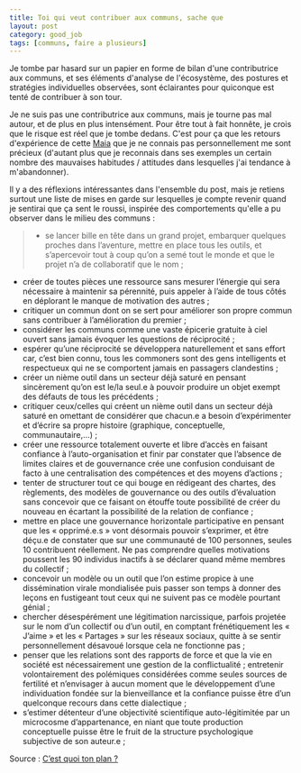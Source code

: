 ```yaml
---
title: Toi qui veut contribuer aux communs, sache que
layout: post
category: good_job
tags: [communs, faire a plusieurs]
---
```


Je tombe par hasard sur un papier en forme de bilan d'une contributrice aux communs, et ses éléments d'analyse de l'écosystème, des postures et stratégies individuelles observées, sont éclairantes pour quiconque est tenté de contribuer à son tour.

<!--more-->

Je ne suis pas une contributrice aux communs, mais je tourne pas mal autour, et de plus en plus intensément. Pour être tout à fait honnête, je crois que le risque est réel que je tombe dedans. C'est pour ça que les retours d'expérience de cette [Maia](http://maiadereva.semeoz.info/) que je ne connais pas personnellement me sont précieux (d'autant plus que je reconnais dans ses exemples un certain nombre des mauvaises habitudes / attitudes dans lesquelles j'ai tendance à m'abandonner).

Il y a des réflexions intéressantes dans l'ensemble du post, mais je retiens surtout une liste de mises en garde sur lesquelles je compte revenir quand je sentirai que ça sent le roussi, inspirée des comportements qu'elle a pu observer dans le milieu des communs :  

> - se lancer bille en tête dans un grand projet, embarquer quelques proches dans l’aventure, mettre en place tous les outils, et s’apercevoir tout à coup qu’on a semé tout le monde et que le projet n’a de collaboratif que le nom ;
- créer de toutes pièces une ressource sans mesurer l’énergie qui sera nécessaire à maintenir sa pérennité, puis appeler à l’aide de tous côtés en déplorant le manque de motivation des autres ;
- critiquer un commun dont on se sert pour améliorer son propre commun sans contribuer à l’amélioration du premier ;
- considérer les communs comme une vaste épicerie gratuite à ciel ouvert  sans jamais évoquer les questions de réciprocité ;
- espérer qu’une réciprocité se développera naturellement et sans effort car, c’est bien connu, tous les commoners sont des gens intelligents et respectueux qui ne se comportent jamais en passagers clandestins ;
- créer un nième outil dans un secteur déjà saturé en pensant sincèrement qu’on est le/la seul.e à pouvoir produire un objet exempt des défauts de tous les précédents ;
- critiquer ceux/celles qui créent un nième outil dans un secteur déjà saturé en omettant de considérer que chacun.e a besoin d’expérimenter et d’écrire sa propre histoire (graphique, conceptuelle, communautaire,…) ;
- créer une ressource totalement ouverte et libre d’accès en faisant confiance à l’auto-organisation et finir par constater que l’absence de limites claires et de gouvernance crée une confusion conduisant de facto à une centralisation des compétences et des moyens d’actions ;
- tenter de structurer tout ce qui bouge en rédigeant des chartes, des règlements, des modèles de gouvernance ou des outils d’évaluation sans concevoir que ce faisant on étouffe toute possibilité de créer du nouveau en écartant la possibilité de la relation de confiance ;
- mettre en place une gouvernance horizontale participative en pensant que les « opprimé.e.s » vont désormais pouvoir s’exprimer, et être déçu.e de constater que sur une communauté de 100 personnes, seules 10 contribuent réellement. Ne pas comprendre quelles motivations poussent les 90 individus inactifs à se déclarer quand même membres du collectif ;
- concevoir un modèle ou un outil que l’on estime propice à une dissémination virale mondialisée puis passer son temps à donner des leçons en fustigeant tout ceux qui ne suivent pas ce modèle pourtant génial ;
- chercher désespérément une légitimation narcissique, parfois projetée sur le nom d’un collectif ou d’un outil, en comptant frénétiquement les « J’aime »  et les « Partages » sur les réseaux sociaux, quitte à se sentir personnellement désavoué lorsque cela ne fonctionne pas ;
- penser que les relations sont des rapports de force et que la vie en société est nécessairement une gestion de la conflictualité ; entretenir volontairement des polémiques considérées comme seules sources de fertilité et n’envisager à aucun moment que le développement d’une individuation fondée sur la bienveillance et la confiance puisse être d’un quelconque recours dans cette dialectique ;
- s’estimer détenteur d’une objectivité scientifique auto-légitimitée par un microcosme d’appartenance, en niant que toute production conceptuelle puisse être le fruit de la structure psychologique subjective de son auteur.e ;

Source : [C’est quoi ton plan ?][source]

[source]: http://maiadereva.semeoz.info/cest-quoi-plan/
